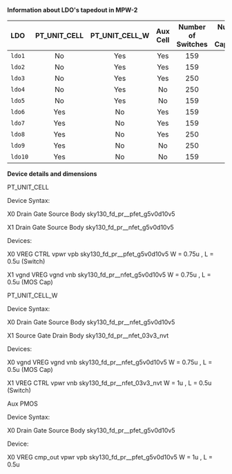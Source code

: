 **Information about LDO's tapedout in MPW-2**


| LDO           | PT_UNIT_CELL  | PT_UNIT_CELL_W | Aux Cell  | Number of Switches | Number of Capacitor |
| :------------ |   :---:       | :--------:     | :-------: | :-----------------:| :------------------:|
| `ldo1`        | No            | Yes            | Yes       | 159                | 5                   |
| `ldo2`        | No            | Yes            | Yes       | 159                | 10                  |
| `ldo3`        | No            | Yes            | Yes       | 250                | 10                  |
| `ldo4`        | No            | Yes            | No        | 250                | 10                  |
| `ldo5`        | No            | Yes            | No        | 159                | 10                  |
| `ldo6`        | Yes           | No             | Yes       | 159                | 5                   |
| `ldo7`        | Yes           | No             | Yes       | 159                | 10                  |
| `ldo8`        | Yes           | No             | Yes       | 250                | 10                  |
| `ldo9`        | Yes           | No             | No        | 250                | 10                  |
| `ldo10`       | Yes           | No             | No        | 159                | 10                  |



**Device details and dimensions**


PT_UNIT_CELL

Device Syntax:

X0 Drain Gate Source Body sky130_fd_pr__pfet_g5v0d10v5

X1 Drain Gate Source Body sky130_fd_pr__nfet_g5v0d10v5


Devices:

X0 VREG CTRL vpwr vpb sky130_fd_pr__pfet_g5v0d10v5 W = 0.75u , L = 0.5u (Switch)

X1 vgnd VREG vgnd vnb sky130_fd_pr__nfet_g5v0d10v5 W = 0.75u , L = 0.5u (MOS Cap)


PT_UNIT_CELL_W

Device Syntax:

X0 Drain Gate Source Body  sky130_fd_pr__nfet_g5v0d10v5

X1 Source Gate Drain Body  sky130_fd_pr__nfet_03v3_nvt


Devices:

X0 vgnd VREG vgnd vnb sky130_fd_pr__nfet_g5v0d10v5 W = 0.75u , L = 0.5u (MOS Cap)

X1 VREG CTRL vpwr vnb sky130_fd_pr__nfet_03v3_nvt    W = 1u ,  L = 0.5u (Switch)


Aux PMOS

Device Syntax:

X0 Drain Gate Source Body sky130_fd_pr__pfet_g5v0d10v5


Device:

X0 VREG cmp_out vpwr vpb sky130_fd_pr__pfet_g5v0d10v5 W = 1u ,  L = 0.5u



